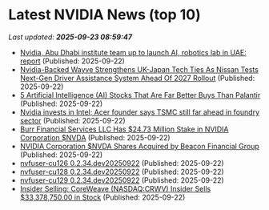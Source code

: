 # Latest NVIDIA News (top 10)
_Last updated: **2025-09-23 08:59:47**_

- [Nvidia, Abu Dhabi institute team up to launch AI, robotics lab in UAE: report](https://seekingalpha.com/news/4496880-nvidia-abu-dhabi-institute-team-up-to-launch-ai-robotics-lab-in-uae) (Published: 2025-09-22)
- [Nvidia-Backed Wayve Strengthens UK-Japan Tech Ties As Nissan Tests Next-Gen Driver Assistance System Ahead Of 2027 Rollout](https://biztoc.com/x/1ec2182b385b99be) (Published: 2025-09-22)
- [5 Artificial Intelligence (AI) Stocks That Are Far Better Buys Than Palantir](https://biztoc.com/x/352ec4a605e9f2d9) (Published: 2025-09-22)
- [Nvidia invests in Intel; Acer founder says TSMC still far ahead in foundry sector](https://www.digitimes.com/news/a20250919PD228/stan-shih-nvidia-tsmc-intel-investment.html) (Published: 2025-09-22)
- [Burr Financial Services LLC Has $24.73 Million Stake in NVIDIA Corporation $NVDA](https://www.etfdailynews.com/2025/09/22/burr-financial-services-llc-has-24-73-million-stake-in-nvidia-corporation-nvda/) (Published: 2025-09-22)
- [NVIDIA Corporation $NVDA Shares Acquired by Beacon Financial Group](https://www.etfdailynews.com/2025/09/22/nvidia-corporation-nvda-shares-acquired-by-beacon-financial-group/) (Published: 2025-09-22)
- [nvfuser-cu126 0.2.34.dev20250922](https://pypi.org/project/nvfuser-cu126/0.2.34.dev20250922/) (Published: 2025-09-22)
- [nvfuser-cu128 0.2.34.dev20250922](https://pypi.org/project/nvfuser-cu128/0.2.34.dev20250922/) (Published: 2025-09-22)
- [nvfuser-cu129 0.2.34.dev20250922](https://pypi.org/project/nvfuser-cu129/0.2.34.dev20250922/) (Published: 2025-09-22)
- [Insider Selling: CoreWeave (NASDAQ:CRWV) Insider Sells $33,378,750.00 in Stock](https://www.etfdailynews.com/2025/09/22/insider-selling-coreweave-nasdaqcrwv-insider-sells-33378750-00-in-stock/) (Published: 2025-09-22)
